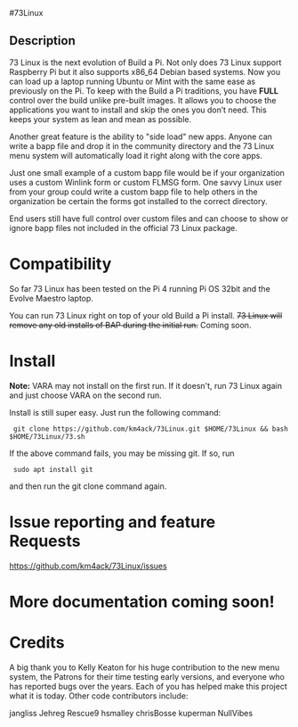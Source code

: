 #73Linux
## Description

73 Linux is the next evolution of Build a Pi. Not only does 73 Linux support Raspberry Pi
but it also supports x86_64 Debian based systems. Now you can load up a laptop running
Ubuntu or Mint with the same ease as previously on the Pi. To keep with the Build a Pi
traditions, you have **FULL** control over the build unlike pre-built images. It allows you to 
choose the applications you  want to install and skip the ones you don’t need. This keeps 
your system as lean and mean as possible. 

Another great feature is the ability to "side load" new apps. Anyone can write a bapp file
and drop it in the community directory and the 73 Linux menu system will automatically
load it right along with the core apps.

Just one small example of a custom bapp file would be if your organization uses a custom
Winlink form or custom FLMSG form. One savvy Linux user from your group could write a 
custom bapp file to help others in the organization be certain the forms got installed
to the correct directory.

End users still have full control over custom files and can choose to show or ignore
bapp files not included in the official 73 Linux package.

# Compatibility

So far 73 Linux has been tested on the Pi 4 running Pi OS 32bit and the Evolve Maestro
laptop. 

You can run 73 Linux right on top of your old Build a Pi install. ~~73 Linux will remove 
any old installs of BAP during the initial run.~~ Coming soon.

# Install

**Note:** VARA may not install on the first run. If it doesn't, run 73 Linux again and just choose VARA
on the second run. 

Install is still super easy. Just run the following command:

     git clone https://github.com/km4ack/73Linux.git $HOME/73Linux && bash $HOME/73Linux/73.sh

If the above command fails, you may be missing git. If so, run

     sudo apt install git

and then run the git clone command again.

# Issue reporting  and feature Requests

https://github.com/km4ack/73Linux/issues

# More documentation coming soon!

# Credits

A big thank you to Kelly Keaton for his huge contribution to the new menu system, the Patrons for their time testing early versions,
and everyone who has reported bugs over the years. Each of you has helped make this project what it is today. Other code contributors include:

jangliss
Jehreg
Rescue9
hsmalley
chrisBosse
kuperman
NullVibes
